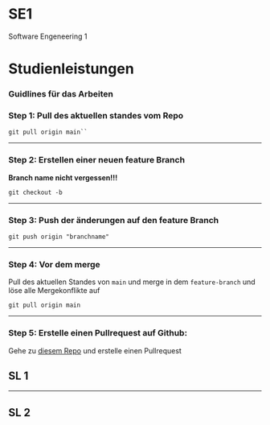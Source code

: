 # SE1

Software Engeneering 1

# Studienleistungen
### Guidlines für das Arbeiten
### Step 1: Pull des aktuellen standes vom Repo

```shell
git pull origin main``
```

---

### Step 2: Erstellen einer neuen feature Branch
**Branch name nicht vergessen!!!**
```shell
git checkout -b
```
---

### Step 3: Push der änderungen auf den feature Branch

```shell
git push origin "branchname"
```

---

### Step 4: Vor dem merge

Pull des aktuellen Standes von `main` und merge in dem `feature-branch` und löse alle Mergekonflikte auf

```shell
git pull origin main
```

---

### Step 5: Erstelle einen Pullrequest auf Github:

Gehe zu [diesem Repo](https://github.com/Philipp3107/SE1/pulls) und erstelle einen Pullrequest

## SL 1

---

## SL 2



